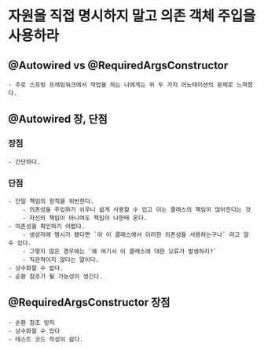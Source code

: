 # 자원을 직접 명시하지 말고 의존 객체 주입을 사용하라

## @Autowired vs @RequiredArgsConstructor
    - 주로 스프링 프레임워크에서 작업을 하는 나에게는 위 두 가지 어노테이션의 문제로 느껴졌다.

## @Autowired 장, 단점
### 장점
    - 간단하다.

### 단점
    - 단일 책임의 원칙을 위반한다.
        - 의존성을 주입하기 쉬우니 쉽게 사용할 수 있고 이는 클래스의 책임이 많아진다는 것
        - 자신의 책임이 아니여도 책임이 나한테 온다.
    - 의존성을 확인하기 어렵다.
        - 생성자에 명시가 됐다면 `아 이 클래스에서 이러한 의존성을 사용하는구나` 라고 알 수 있다.
        - 그렇지 않은 경우에는 `왜 여기서 이 클래스에 대한 오류가 발생하지?`
        - 직관적이지 않다는 말이다.
    - 상수화할 수 없다.
    - 순환 참조가 될 가능성이 생긴다.

## @RequiredArgsConstructor 장점

    - 순환 참조 방지
    - 상수화할 수 있다
    - 테스트 코드 작성이 쉽다.

    
